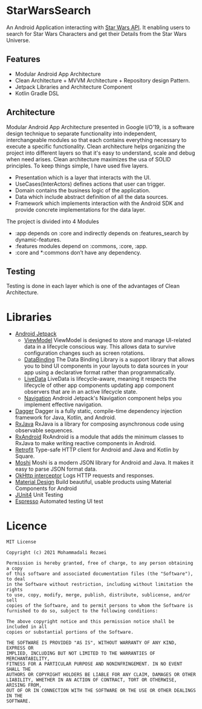 # StarWarsSearch
An Android Application interacting with [Star Wars API](https://swapi.dev/). It enabling users to search for Star Wars Characters and get their Details from the Star Wars Universe.

## Features
* Modular Android App Architecture
* Clean Architecture + MVVM Architecture + Repository design Pattern.
* Jetpack Libraries and Architecture Component
* Kotlin Gradle DSL

## Architecture
Modular Android App Architecture presented in Google I/O’19, is a software design technique to separate functionality into independent, interchangeable modules so that each contains everything necessary to execute a specific functionality.
Clean architecture helps organizing the project into different layers so that it's easy to understand, scale and debug when need arises.
Clean architecture maximizes the usa of SOLID principles. To keep things simple, I have used five layers.

* Presentation which is a layer that interacts with the UI.
* UseCases(InterActors) defines actions that user can trigger.
* Domain contains the business logic of the application.
* Data which include abstract definition of all the data sources.
* Framework which implements interaction with the Android SDK and provide concrete implementations for the data layer.

The project is divided into 4 Modules
* :app depends on :core and indirectly depends on :features_search by dynamic-features.
* :features modules depend on :commons, :core, :app.
* :core and *:commons don’t have any dependency.

## Testing
Testing is done in each layer which is one of the advantages of Clean Architecture.

# Libraries
* [Android Jetpack](https://developer.android.com/jetpack)
   * [ViewModel](https://developer.android.com/topic/libraries/architecture/viewmodel) ViewModel is designed to store and manage UI-related data in a lifecycle conscious way. This allows data to survive configuration changes such as screen rotations.
   * [DataBinding](https://developer.android.com/topic/libraries/data-binding/) The Data Binding Library is a support library that allows you to bind UI components in your layouts to data sources in your app using a declarative format rather than programmatically.
   * [LiveData](https://developer.android.com/topic/libraries/architecture/livedata) LiveData is lifecycle-aware, meaning it respects the lifecycle of other app components updating app component observers that are in an active lifecycle state.
   * [Navigation](https://developer.android.com/guide/navigation/) Android Jetpack's Navigation component helps you implement effective navigation.
* [Dagger](https://developer.android.com/training/dependency-injection/dagger-multi-module) Dagger is a fully static, compile-time dependency injection framework for Java, Kotlin, and Android.
* [RxJava](https://github.com/ReactiveX/RxJava) RxJava is a library for composing asynchronous code using observable sequences.
* [RxAndroid](https://github.com/ReactiveX/RxAndroid) RxAndroid is a module that adds the minimum classes to RxJava to make writing reactive components in Android.
* [Retrofit](https://square.github.io/retrofit/) Type-safe HTTP client for Android and Java and Kotlin by Square.
* [Moshi](https://github.com/square/moshi) Moshi is a modern JSON library for Android and Java. It makes it easy to parse JSON format data.
* [OkHttp interceptor](https://github.com/square/okhttp/tree/master/okhttp-logging-interceptor) Logs HTTP requests and responses.
* [Material Design](https://material.io/develop/android/) Build beautiful, usable products using Material Components for Android
* [JUnit4](https://junit.org/junit4/) Unit Testing
* [Espresso](https://developer.android.com/training/testing/espresso) Automated testing UI test

# Licence
    MIT License

    Copyright (c) 2021 Mohammadali Rezaei

    Permission is hereby granted, free of charge, to any person obtaining a copy
    of this software and associated documentation files (the "Software"), to deal
    in the Software without restriction, including without limitation the rights
    to use, copy, modify, merge, publish, distribute, sublicense, and/or sell
    copies of the Software, and to permit persons to whom the Software is
    furnished to do so, subject to the following conditions:

    The above copyright notice and this permission notice shall be included in all
    copies or substantial portions of the Software.

    THE SOFTWARE IS PROVIDED "AS IS", WITHOUT WARRANTY OF ANY KIND, EXPRESS OR
    IMPLIED, INCLUDING BUT NOT LIMITED TO THE WARRANTIES OF MERCHANTABILITY,
    FITNESS FOR A PARTICULAR PURPOSE AND NONINFRINGEMENT. IN NO EVENT SHALL THE
    AUTHORS OR COPYRIGHT HOLDERS BE LIABLE FOR ANY CLAIM, DAMAGES OR OTHER
    LIABILITY, WHETHER IN AN ACTION OF CONTRACT, TORT OR OTHERWISE, ARISING FROM,
    OUT OF OR IN CONNECTION WITH THE SOFTWARE OR THE USE OR OTHER DEALINGS IN THE
    SOFTWARE.